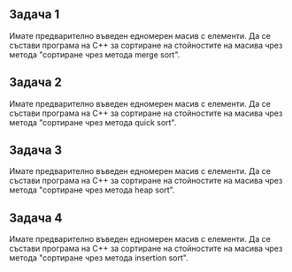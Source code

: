 ## Задача 1 
Имате предварително въведен едномерен масив с елементи.
Да се състави програма на C++ за сортиране на стойностите на масива чрез метода "сортиране чрез метода merge sort".

## Задача 2
Имате предварително въведен едномерен масив с елементи.
Да се състави програма на C++ за сортиране на стойностите на масива чрез метода "сортиране чрез метода quick sort".

## Задача 3 
Имате предварително въведен едномерен масив с елементи.
Да се състави програма на C++ за сортиране на стойностите на масива чрез метода "сортиране чрез метода heap sort".

## Задача 4 
Имате предварително въведен едномерен масив с елементи.
Да се състави програма на C++ за сортиране на стойностите на масива чрез метода "сортиране чрез метода insertion sort".